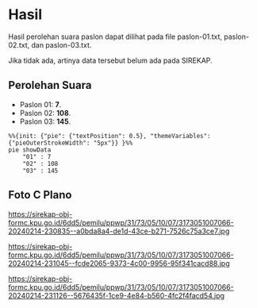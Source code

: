 # Hasil

Hasil perolehan suara paslon dapat dilihat pada file paslon-01.txt, paslon-02.txt, dan paslon-03.txt.

Jika tidak ada, artinya data tersebut belum ada pada SIREKAP.

## Perolehan Suara

 * Paslon 01: **7**.
 * Paslon 02: **108**.
 * Paslon 03: **145**.

```mermaid
%%{init: {"pie": {"textPosition": 0.5}, "themeVariables": {"pieOuterStrokeWidth": "5px"}} }%%
pie showData
    "01" : 7
    "02" : 108
    "03" : 145
```
## Foto C Plano

https://sirekap-obj-formc.kpu.go.id/6dd5/pemilu/ppwp/31/73/05/10/07/3173051007066-20240214-230835--a0bda8a4-de1d-43ce-b271-7526c75a3ce7.jpg

https://sirekap-obj-formc.kpu.go.id/6dd5/pemilu/ppwp/31/73/05/10/07/3173051007066-20240214-231045--fcde2065-9373-4c00-9956-95f341cacd88.jpg

https://sirekap-obj-formc.kpu.go.id/6dd5/pemilu/ppwp/31/73/05/10/07/3173051007066-20240214-231126--5676435f-1ce9-4e84-b560-4fc2f4facd54.jpg
